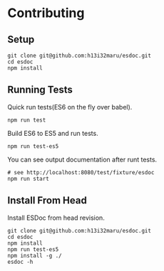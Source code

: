 # Contributing

## Setup
```
git clone git@github.com:h13i32maru/esdoc.git
cd esdoc
npm install
```

## Running Tests
Quick run tests(ES6 on the fly over babel).
```
npm run test
```

Build ES6 to ES5 and run tests.
```
npm run test-es5
```

You can see output documentation after runt tests.
```
# see http://localhost:8080/test/fixture/esdoc
npm run start
```

## Install From Head
Install ESDoc from head revision.

```
git clone git@github.com:h13i32maru/esdoc.git
cd esdoc
npm install
npm run test-es5
npm install -g ./
esdoc -h
```
